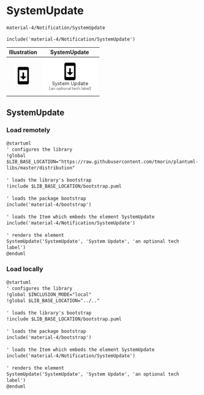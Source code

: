 # SystemUpdate


```text
material-4/Notification/SystemUpdate
```

```text
include('material-4/Notification/SystemUpdate')
```



| Illustration | SystemUpdate |
| :---: | :---: |
| ![illustration for Illustration](../../material-4/Notification/SystemUpdate.png) | ![illustration for SystemUpdate](../../material-4/Notification/SystemUpdate.Local.png) |




## SystemUpdate

### Load remotely
```plantuml
@startuml
' configures the library
!global $LIB_BASE_LOCATION="https://raw.githubusercontent.com/tmorin/plantuml-libs/master/distribution"

' loads the library's bootstrap
!include $LIB_BASE_LOCATION/bootstrap.puml

' loads the package bootstrap
include('material-4/bootstrap')

' loads the Item which embeds the element SystemUpdate
include('material-4/Notification/SystemUpdate')

' renders the element
SystemUpdate('SystemUpdate', 'System Update', 'an optional tech label')
@enduml
```

### Load locally
```plantuml
@startuml
' configures the library
!global $INCLUSION_MODE="local"
!global $LIB_BASE_LOCATION="../.."

' loads the library's bootstrap
!include $LIB_BASE_LOCATION/bootstrap.puml

' loads the package bootstrap
include('material-4/bootstrap')

' loads the Item which embeds the element SystemUpdate
include('material-4/Notification/SystemUpdate')

' renders the element
SystemUpdate('SystemUpdate', 'System Update', 'an optional tech label')
@enduml
```


